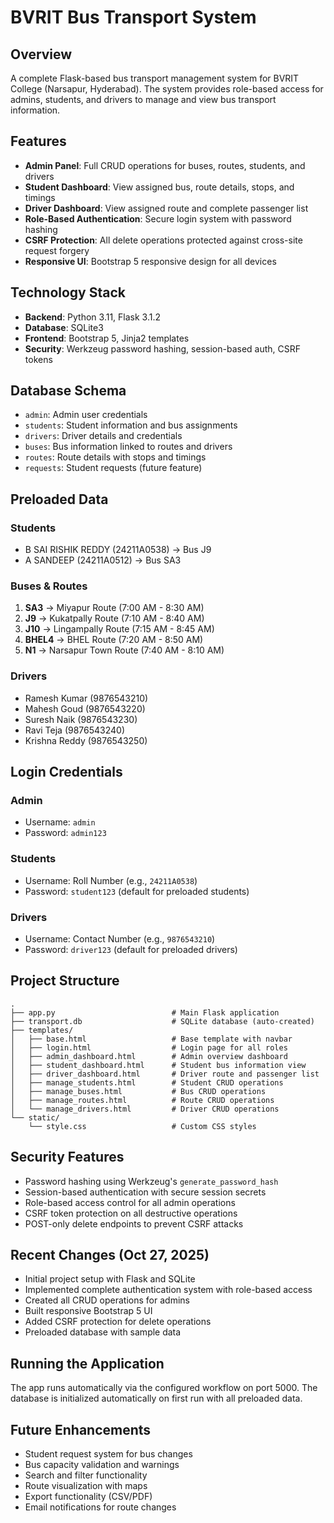 # BVRIT Bus Transport System

## Overview
A complete Flask-based bus transport management system for BVRIT College (Narsapur, Hyderabad). The system provides role-based access for admins, students, and drivers to manage and view bus transport information.

## Features
- **Admin Panel**: Full CRUD operations for buses, routes, students, and drivers
- **Student Dashboard**: View assigned bus, route details, stops, and timings
- **Driver Dashboard**: View assigned route and complete passenger list
- **Role-Based Authentication**: Secure login system with password hashing
- **CSRF Protection**: All delete operations protected against cross-site request forgery
- **Responsive UI**: Bootstrap 5 responsive design for all devices

## Technology Stack
- **Backend**: Python 3.11, Flask 3.1.2
- **Database**: SQLite3
- **Frontend**: Bootstrap 5, Jinja2 templates
- **Security**: Werkzeug password hashing, session-based auth, CSRF tokens

## Database Schema
- `admin`: Admin user credentials
- `students`: Student information and bus assignments
- `drivers`: Driver details and credentials
- `buses`: Bus information linked to routes and drivers
- `routes`: Route details with stops and timings
- `requests`: Student requests (future feature)

## Preloaded Data

### Students
- B SAI RISHIK REDDY (24211A0538) → Bus J9
- A SANDEEP (24211A0512) → Bus SA3

### Buses & Routes
1. **SA3** → Miyapur Route (7:00 AM - 8:30 AM)
2. **J9** → Kukatpally Route (7:10 AM - 8:40 AM)
3. **J10** → Lingampally Route (7:15 AM - 8:45 AM)
4. **BHEL4** → BHEL Route (7:20 AM - 8:50 AM)
5. **N1** → Narsapur Town Route (7:40 AM - 8:10 AM)

### Drivers
- Ramesh Kumar (9876543210)
- Mahesh Goud (9876543220)
- Suresh Naik (9876543230)
- Ravi Teja (9876543240)
- Krishna Reddy (9876543250)

## Login Credentials

### Admin
- Username: `admin`
- Password: `admin123`

### Students
- Username: Roll Number (e.g., `24211A0538`)
- Password: `student123` (default for preloaded students)

### Drivers
- Username: Contact Number (e.g., `9876543210`)
- Password: `driver123` (default for preloaded drivers)

## Project Structure
```
.
├── app.py                          # Main Flask application
├── transport.db                    # SQLite database (auto-created)
├── templates/
│   ├── base.html                   # Base template with navbar
│   ├── login.html                  # Login page for all roles
│   ├── admin_dashboard.html        # Admin overview dashboard
│   ├── student_dashboard.html      # Student bus information view
│   ├── driver_dashboard.html       # Driver route and passenger list
│   ├── manage_students.html        # Student CRUD operations
│   ├── manage_buses.html           # Bus CRUD operations
│   ├── manage_routes.html          # Route CRUD operations
│   └── manage_drivers.html         # Driver CRUD operations
└── static/
    └── style.css                   # Custom CSS styles
```

## Security Features
- Password hashing using Werkzeug's `generate_password_hash`
- Session-based authentication with secure session secrets
- Role-based access control for all admin operations
- CSRF token protection on all destructive operations
- POST-only delete endpoints to prevent CSRF attacks

## Recent Changes (Oct 27, 2025)
- Initial project setup with Flask and SQLite
- Implemented complete authentication system with role-based access
- Created all CRUD operations for admins
- Built responsive Bootstrap 5 UI
- Added CSRF protection for delete operations
- Preloaded database with sample data

## Running the Application
The app runs automatically via the configured workflow on port 5000. The database is initialized automatically on first run with all preloaded data.

## Future Enhancements
- Student request system for bus changes
- Bus capacity validation and warnings
- Search and filter functionality
- Route visualization with maps
- Export functionality (CSV/PDF)
- Email notifications for route changes
